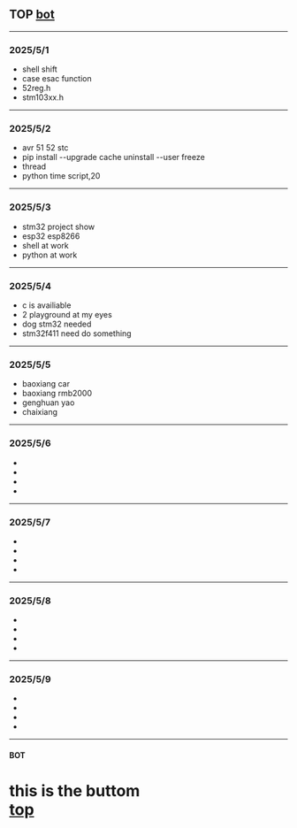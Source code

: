## TOP [bot](#bot)
---
### 2025/5/1
- shell shift 
- case esac function
- 52reg.h
- stm103xx.h
---
### 2025/5/2
- avr 51 52 stc
- pip install --upgrade cache uninstall --user freeze
- thread 
- python time script,20
---
### 2025/5/3
- stm32 project show
- esp32 esp8266
- shell at work 
- python at work
---
### 2025/5/4
- c is availiable
- 2 playground at my eyes
- dog stm32 needed
- stm32f411 need do something
---
### 2025/5/5
- baoxiang car 	
- baoxiang rmb2000
- genghuan yao
- chaixiang
---
### 2025/5/6
- 
- 
- 
- 
---
### 2025/5/7
- 	
- 
- 
- 
---
### 2025/5/8
- 	
- 
- 
- 
---
### 2025/5/9
- 	
- 
- 
- 
---
#### BOT    
this is the buttom   
[top](#top)
=========
